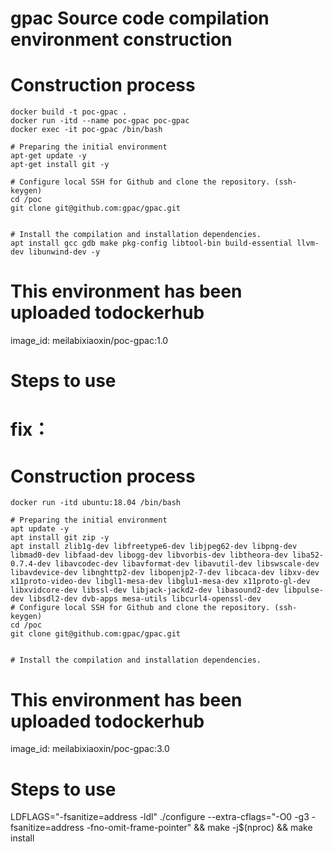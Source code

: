 # gpac Source code compilation environment construction

# Construction process
```shell
docker build -t poc-gpac .
docker run -itd --name poc-gpac poc-gpac
docker exec -it poc-gpac /bin/bash

# Preparing the initial environment
apt-get update -y
apt-get install git -y

# Configure local SSH for Github and clone the repository. (ssh-keygen)
cd /poc
git clone git@github.com:gpac/gpac.git


# Install the compilation and installation dependencies.
apt install gcc gdb make pkg-config libtool-bin build-essential llvm-dev libunwind-dev -y
```

# This environment has been uploaded todockerhub
image_id: meilabixiaoxin/poc-gpac:1.0
# Steps to use


# fix：
# Construction process
```shell
docker run -itd ubuntu:18.04 /bin/bash

# Preparing the initial environment
apt update -y
apt install git zip -y
apt install zlib1g-dev libfreetype6-dev libjpeg62-dev libpng-dev libmad0-dev libfaad-dev libogg-dev libvorbis-dev libtheora-dev liba52-0.7.4-dev libavcodec-dev libavformat-dev libavutil-dev libswscale-dev libavdevice-dev libnghttp2-dev libopenjp2-7-dev libcaca-dev libxv-dev x11proto-video-dev libgl1-mesa-dev libglu1-mesa-dev x11proto-gl-dev libxvidcore-dev libssl-dev libjack-jackd2-dev libasound2-dev libpulse-dev libsdl2-dev dvb-apps mesa-utils libcurl4-openssl-dev
# Configure local SSH for Github and clone the repository. (ssh-keygen)
cd /poc
git clone git@github.com:gpac/gpac.git


# Install the compilation and installation dependencies.
```

# This environment has been uploaded todockerhub
image_id: meilabixiaoxin/poc-gpac:3.0
# Steps to use
 LDFLAGS="-fsanitize=address -ldl" ./configure --extra-cflags="-O0 -g3 -fsanitize=address -fno-omit-frame-pointer" && make -j$(nproc) && make install
